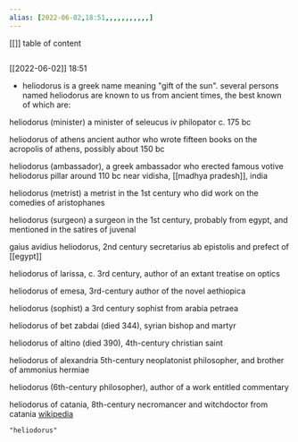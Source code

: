 ```yaml
---
alias: [2022-06-02,18:51,,,,,,,,,,,]
---
```

[[]]
table of content
```toc
```

[[2022-06-02]] 18:51
- heliodorus  is a greek name meaning "gift of the sun". several persons named heliodorus are known to us from ancient times, the best known of which are: 

heliodorus (minister) a minister of seleucus iv philopator c. 175 bc

heliodorus of athens ancient author who wrote fifteen books on the acropolis of athens, possibly about 150 bc

heliodorus (ambassador), a greek ambassador who erected famous votive heliodorus pillar around 110 bc near vidisha, [[madhya pradesh]], india

heliodorus (metrist) a metrist in the 1st century who did work on the comedies of aristophanes

heliodorus (surgeon) a surgeon in the 1st century, probably from egypt, and mentioned in the satires of juvenal

gaius avidius heliodorus, 2nd century secretarius ab epistolis and prefect of [[egypt]]

heliodorus of larissa, c. 3rd century, author of an extant treatise on optics

heliodorus of emesa, 3rd-century author of the novel aethiopica

heliodorus (sophist) a 3rd century sophist from arabia petraea

heliodorus of bet zabdai (died 344), syrian bishop and martyr

heliodorus of altino (died 390), 4th-century christian saint

heliodorus of alexandria 5th-century neoplatonist philosopher, and brother of ammonius hermiae

heliodorus (6th-century philosopher), author of a work entitled commentary

heliodorus of catania, 8th-century necromancer and witchdoctor from catania
[wikipedia](https://en.wikipedia.org/wiki/heliodorus)
```query
"heliodorus"
```